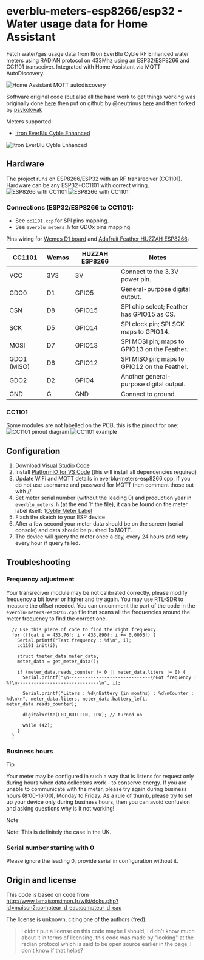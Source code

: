 
# everblu-meters-esp8266/esp32 - Water usage data for Home Assistant
Fetch water/gas usage data from Itron EverBlu Cyble RF Enhanced water meters using RADIAN protocol on 433Mhz using an ESP32/ESP8266 and CC1101 transceiver. Integrated with Home Assistant via MQTT AutoDiscovery. 

![Home Assistant MQTT autodiscovery](MQTT_HASS.jpg)

Software original code (but also all the hard work to get things working was originally done [here](http://www.lamaisonsimon.fr/wiki/doku.php?id=maison2:compteur_d_eau:compteur_d_eau) then put on github by @neutrinus [here](https://github.com/neutrinus/everblu-meters) and then forked by [psykokwak](https://github.com/psykokwak-com/everblu-meters-esp8266)

Meters supported:
- [Itron EverBlu Cyble Enhanced](https://multipartirtaanugra.com/wp-content/uploads/2020/09/09.-Cyble-RF.pdf)

![Itron EverBlu Cyble Enhanced](meter.jpg)



## Hardware
The project runs on ESP8266/ESP32 with an RF transreciver (CC1101). Hardware can be any ESP32+CC1101 with correct wiring.
![ESP8266 with CC1101](board2.jpg)
![ESP8266 with CC1101](board.jpg)


### Connections (ESP32/ESP8266 to CC1101):
- See `cc1101.ccp` for SPI pins mapping.
- See `everblu_meters.h` for GDOx pins mapping.

Pins wiring for [Wemos D1 board](https://www.wemos.cc/en/latest/d1/index.html) and [Adafruit Feather HUZZAH ESP8266](https://www.wemos.cc/en/latest/d1/index.html](https://learn.adafruit.com/adafruit-feather-huzzah-esp8266/pinouts)):

| **CC1101**  | **Wemos** | **HUZZAH ESP8266** | **Notes**                                      |
|-------------|-----------|---------------------------|------------------------------------------------|
| VCC         | 3V3       | 3V                       | Connect to the 3.3V power pin.                |
| GDO0        | D1        | GPIO5                    | General-purpose digital output.               |
| CSN         | D8        | GPIO15                   | SPI chip select; Feather has GPIO15 as CS.    |
| SCK         | D5        | GPIO14                   | SPI clock pin; SPI SCK maps to GPIO14.        |
| MOSI        | D7        | GPIO13                   | SPI MOSI pin; maps to GPIO13 on the Feather.  |
| GDO1 (MISO) | D6        | GPIO12                   | SPI MISO pin; maps to GPIO12 on the Feather.  |
| GDO2        | D2        | GPIO4                    | Another general-purpose digital output.       |
| GND         | G         | GND                      | Connect to ground.                            |

### CC1101
Some modules are not labelled on the PCB, this is the pinout for one:
![CC1101 pinout diagram](cc1101-mapping.png)
![CC1101 example](cc1101.jpg)


## Configuration
1. Download [Visual Studio Code](https://code.visualstudio.com/)
1. Install [PlatformIO for VS Code](https://platformio.org/) (this will install all dependencies required)
1. Update WiFi and MQTT details in everblu-meters-esp8266.cpp, if you do not use username and password 1or MQTT then comment those out with //
1. Set meter serial number (without the leading 0) and production year in `everblu_meters.h` (at the end 1f the file), it can be found on the meter label itself:
1[Cyble Meter Label](meter_label.png)
1. Flash the sketch to your ESP device
1. After a few second your meter data should be on the screen (serial console) and data should be pushed 1o MQTT.
1. The device will query the meter once a day, every 24 hours and retry every hour if query failed.

## Troubleshooting

### Frequency adjustment
Your transreciver module may be not calibrated correctly, please modify frequency a bit lower or higher and try again. You may use RTL-SDR to measure the offset needed.
You can uncomment the part of the code in the `everblu-meters-esp8266.cpp` file that scans all the frequencies around the meter frequency to find the correct one.

```
  // Use this piece of code to find the right frequency.
  for (float i = 433.76f; i < 433.890f; i += 0.0005f) {
    Serial.printf("Test frequency : %f\n", i);
    cc1101_init(i);

    struct tmeter_data meter_data;
    meter_data = get_meter_data();

    if (meter_data.reads_counter != 0 || meter_data.liters != 0) {
      Serial.printf("\n------------------------------\nGot frequency : %f\n------------------------------\n", i);

      Serial.printf("Liters : %d\nBattery (in months) : %d\nCounter : %d\n\n", meter_data.liters, meter_data.battery_left, meter_data.reads_counter);

      digitalWrite(LED_BUILTIN, LOW); // turned on

      while (42);
    }
  }
```


### Business hours
> [!TIP]
> Your meter may be configured in such a way that is listens for request only during hours when data collectors work - to conserve energy. If you are unable to communicate with the meter, please try again during business hours (8:00-16:00), Monday to Friday. As a rule of thumb, please try to set up your device only during business hours, then you can avoid confusion and asking questions why is it not working!

> [!NOTE]
> Note: This is definitely the case in the UK.

### Serial number starting with 0
Please ignore the leading 0, provide serial in configuration without it.


## Origin and license

This code is based on code from http://www.lamaisonsimon.fr/wiki/doku.php?id=maison2:compteur_d_eau:compteur_d_eau 


The license is unknown, citing one of the authors (fred):

> I didn't put a license on this code maybe I should, I didn't know much about it in terms of licensing.
> this code was made by "looking" at the radian protocol which is said to be open source earlier in the page, I don't know if that helps?
